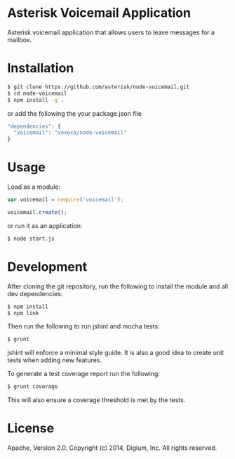 # Asterisk Voicemail Application

Asterisk voicemail application that allows users to leave messages for a mailbox.

# Installation

```bash
$ git clone https://github.com/asterisk/node-voicemail.git
$ cd node-voicemail
$ npm install -g .
```

or add the following the your package.json file

```JavaScript
"dependencies": {
  "voicemail": "voxoco/node-voicemail"
}
```

# Usage

Load as a module:

```JavaScript
var voicemail = require('voicemail');

voicemail.create();
```

or run it as an application:

```bash
$ node start.js
```

# Development

After cloning the git repository, run the following to install the module and all dev dependencies:

```bash
$ npm install
$ npm link
```

Then run the following to run jshint and mocha tests:

```bash
$ grunt
```

jshint will enforce a minimal style guide. It is also a good idea to create unit tests when adding new features.

To generate a test coverage report run the following:

```bash
$ grunt coverage
```

This will also ensure a coverage threshold is met by the tests.

# License

Apache, Version 2.0. Copyright (c) 2014, Digium, Inc. All rights reserved.
